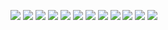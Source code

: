 ![](./Screenshot%202021-11-12%20064908.png)
![](./Screenshot%202021-11-12%20065043.png)
![](./Screenshot%202021-11-12%20071941.png)
![](./Screenshot%202021-11-12%20073435.png)
![](./Screenshot%202021-11-12%20074419.png)
![](./Screenshot%202021-11-12%20074823.png)
![](./Screenshot%202021-11-13%20084239.png)
![](./Screenshot%202021-11-13%20084333.png)
![](./Screenshot%202021-11-13%20091124.png)
![](./Screenshot%202021-11-13%20091146.png)
![](./Screenshot%202021-11-22%20091511.png)
![](./Screenshot%202021-11-22%20091533.png)